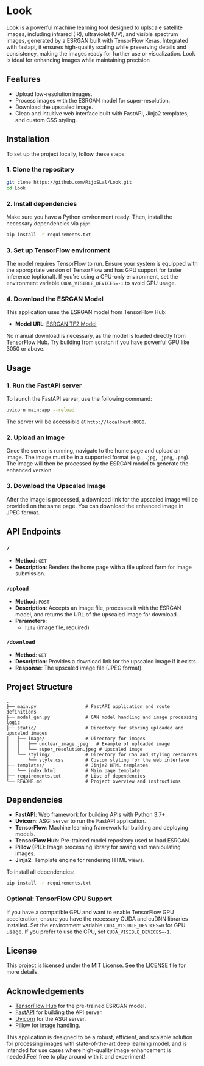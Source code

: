 # Look
Look is a powerful machine learning tool designed to uplscale satellite images, including infrared (IR), ultraviolet (UV), and visible spectrum images, generated by a ESRGAN built with TensorFlow Keras. Integrated with fastapi, it ensures high-quality scaling while preserving details and consistency, making the images ready for further use or visualization. Look is ideal for enhancing images while maintaining precision

## Features

- Upload low-resolution images.
- Process images with the ESRGAN model for super-resolution.
- Download the upscaled image.
- Clean and intuitive web interface built with FastAPI, Jinja2 templates, and custom CSS styling.

## Installation

To set up the project locally, follow these steps:

### 1. Clone the repository

```bash
git clone https://github.com/RijoSLal/Look.git
cd Look
```

### 2. Install dependencies

Make sure you have a Python environment ready. Then, install the necessary dependencies via `pip`:

```bash
pip install -r requirements.txt
```

### 3. Set up TensorFlow environment

The model requires TensorFlow to run. Ensure your system is equipped with the appropriate version of TensorFlow and has GPU support for faster inference (optional). If you're using a CPU-only environment, set the environment variable `CUDA_VISIBLE_DEVICES=-1` to avoid GPU usage.

### 4. Download the ESRGAN Model

This application uses the ESRGAN model from TensorFlow Hub:

- **Model URL**: [ESRGAN TF2 Model](https://tfhub.dev/captain-pool/esrgan-tf2/1)

No manual download is necessary, as the model is loaded directly from TensorFlow Hub.
Try building from scratch if you have powerful GPU like 3050 or above.

## Usage

### 1. Run the FastAPI server

To launch the FastAPI server, use the following command:

```bash
uvicorn main:app --reload
```

The server will be accessible at `http://localhost:8000`.

### 2. Upload an Image

Once the server is running, navigate to the home page and upload an image. The image must be in a supported format (e.g., `.jpg`, `.jpeg`, `.png`). The image will then be processed by the ESRGAN model to generate the enhanced version.

### 3. Download the Upscaled Image

After the image is processed, a download link for the upscaled image will be provided on the same page. You can download the enhanced image in JPEG format.

## API Endpoints

### `/`

- **Method**: `GET`
- **Description**: Renders the home page with a file upload form for image submission.

### `/upload`

- **Method**: `POST`
- **Description**: Accepts an image file, processes it with the ESRGAN model, and returns the URL of the upscaled image for download.
- **Parameters**: 
  - `file` (image file, required)

### `/download`

- **Method**: `GET`
- **Description**: Provides a download link for the upscaled image if it exists.
- **Response**: The upscaled image file (JPEG format).

## Project Structure

```
.
├── main.py                  # FastAPI application and route definitions
├── model_gan.py             # GAN model handling and image processing logic
├── static/                  # Directory for storing uploaded and upscaled images
│   ├── image/               # Directory for images
│   │   ├── unclear_image.jpeg   # Example of uploaded image
│   │   └── super_resolution.jpeg # Upscaled image
│   └── styling/             # Directory for CSS and styling resources
│       └── style.css        # Custom styling for the web interface
├── templates/               # Jinja2 HTML templates
│   └── index.html           # Main page template
├── requirements.txt         # List of dependencies
└── README.md                # Project overview and instructions
```

## Dependencies

- **FastAPI**: Web framework for building APIs with Python 3.7+.
- **Uvicorn**: ASGI server to run the FastAPI application.
- **TensorFlow**: Machine learning framework for building and deploying models.
- **TensorFlow Hub**: Pre-trained model repository used to load ESRGAN.
- **Pillow (PIL)**: Image processing library for saving and manipulating images.
- **Jinja2**: Template engine for rendering HTML views.

To install all dependencies:

```bash
pip install -r requirements.txt
```

### Optional: TensorFlow GPU Support

If you have a compatible GPU and want to enable TensorFlow GPU acceleration, ensure you have the necessary CUDA and cuDNN libraries installed. Set the environment variable `CUDA_VISIBLE_DEVICES=0` for GPU usage. If you prefer to use the CPU, set `CUDA_VISIBLE_DEVICES=-1`.

## License

This project is licensed under the MIT License. See the [LICENSE](LICENSE) file for more details.

## Acknowledgements

- [TensorFlow Hub](https://www.tensorflow.org/hub) for the pre-trained ESRGAN model.
- [FastAPI](https://fastapi.tiangolo.com/) for building the API server.
- [Uvicorn](https://www.uvicorn.org/) for the ASGI server.
- [Pillow](https://pillow.readthedocs.io/en/stable/) for image handling.

This application is designed to be a robust, efficient, and scalable solution for processing images with state-of-the-art deep learning model, and is intended for use cases where high-quality image enhancement is needed.Feel free to play around with it and experiment!
